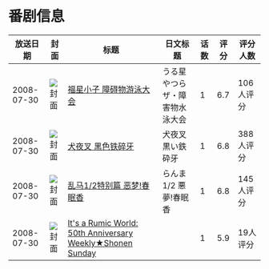 # 番剧信息

|放送日期|封面|标题|日文标题|话数|评分|评分人数|
|---|---|---|---|---|---|---|
|2008-07-30|![封面](https://lain.bgm.tv/pic/cover/c/ee/d0/11147_DzCrc.jpg)|[福星小子 障碍物游泳大会](https://bangumi.tv/subject/11147)|うる星やつら ザ・障害物水泳大会|1|6.7|106人评分|
|2008-07-30|![封面](https://lain.bgm.tv/pic/cover/c/79/79/18615_e35EZ.jpg)|[犬夜叉 黑色铁碎牙](https://bangumi.tv/subject/18615)|犬夜叉 黒い鉄砕牙|1|6.8|388人评分|
|2008-07-30|![封面](https://lain.bgm.tv/pic/cover/c/00/0a/30390_QOr4h.jpg)|[乱马1/2特别篇 恶梦!春眠香](https://bangumi.tv/subject/30390)|らんま1/2 悪夢!春眠香|1|6.8|145人评分|
|2008-07-30|![封面](https://lain.bgm.tv/pic/cover/c/46/a0/237568_ii5Xh.jpg)|[It's a Rumic World: 50th Anniversary Weekly★Shonen Sunday](https://bangumi.tv/subject/237568)||1|5.9|19人评分|
